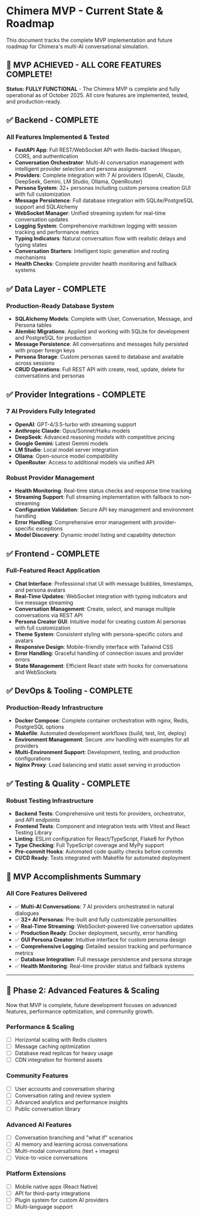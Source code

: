 # Chimera MVP - Current State & Roadmap

This document tracks the complete MVP implementation and future roadmap for Chimera's multi-AI conversational simulation.

## 🎉 **MVP ACHIEVED - ALL CORE FEATURES COMPLETE!**

**Status: FULLY FUNCTIONAL** - The Chimera MVP is complete and fully operational as of October 2025. All core features are implemented, tested, and production-ready.

## ✅ Backend - COMPLETE

### **All Features Implemented & Tested**
- **FastAPI App**: Full REST/WebSocket API with Redis-backed lifespan, CORS, and authentication
- **Conversation Orchestrator**: Multi-AI conversation management with intelligent provider selection and persona assignment
- **Providers**: Complete integration with 7 AI providers (OpenAI, Claude, DeepSeek, Gemini, LM Studio, Ollama, OpenRouter)
- **Persona System**: 32+ personas including custom persona creation GUI with full customization
- **Message Persistence**: Full database integration with SQLite/PostgreSQL support and SQLAlchemy
- **WebSocket Manager**: Unified streaming system for real-time conversation updates
- **Logging System**: Comprehensive markdown logging with session tracking and performance metrics
- **Typing Indicators**: Natural conversation flow with realistic delays and typing states
- **Conversation Starters**: Intelligent topic generation and routing mechanisms
- **Health Checks**: Complete provider health monitoring and fallback systems

## ✅ Data Layer - COMPLETE

### **Production-Ready Database System**
- **SQLAlchemy Models**: Complete with User, Conversation, Message, and Persona tables
- **Alembic Migrations**: Applied and working with SQLite for development and PostgreSQL for production
- **Message Persistence**: All conversations and messages fully persisted with proper foreign keys
- **Persona Storage**: Custom personas saved to database and available across sessions
- **CRUD Operations**: Full REST API with create, read, update, delete for conversations and personas

## ✅ Provider Integrations - COMPLETE

### **7 AI Providers Fully Integrated**
- **OpenAI**: GPT-4/3.5-turbo with streaming support
- **Anthropic Claude**: Opus/Sonnet/Haiku models
- **DeepSeek**: Advanced reasoning models with competitive pricing
- **Google Gemini**: Latest Gemini models
- **LM Studio**: Local model server integration
- **Ollama**: Open-source model compatibility
- **OpenRouter**: Access to additional models via unified API

### **Robust Provider Management**
- **Health Monitoring**: Real-time status checks and response time tracking
- **Streaming Support**: Full streaming implementation with fallback to non-streaming
- **Configuration Validation**: Secure API key management and environment handling
- **Error Handling**: Comprehensive error management with provider-specific exceptions
- **Model Discovery**: Dynamic model listing and capability detection

## ✅ Frontend - COMPLETE

### **Full-Featured React Application**
- **Chat Interface**: Professional chat UI with message bubbles, timestamps, and persona avatars
- **Real-Time Updates**: WebSocket integration with typing indicators and live message streaming
- **Conversation Management**: Create, select, and manage multiple conversations via REST API
- **Persona Creator GUI**: Intuitive modal for creating custom AI personas with full customization
- **Theme System**: Consistent styling with persona-specific colors and avatars
- **Responsive Design**: Mobile-friendly interface with Tailwind CSS
- **Error Handling**: Graceful handling of connection issues and provider errors
- **State Management**: Efficient React state with hooks for conversations and WebSockets

## ✅ DevOps & Tooling - COMPLETE

### **Production-Ready Infrastructure**
- **Docker Compose**: Complete container orchestration with nginx, Redis, PostgreSQL options
- **Makefile**: Automated development workflows (build, test, lint, deploy)
- **Environment Management**: Secure .env handling with examples for all providers
- **Multi-Environment Support**: Development, testing, and production configurations
- **Nginx Proxy**: Load balancing and static asset serving in production

## ✅ Testing & Quality - COMPLETE

### **Robust Testing Infrastructure**
- **Backend Tests**: Comprehensive unit tests for providers, orchestrator, and API endpoints
- **Frontend Tests**: Component and integration tests with Vitest and React Testing Library
- **Linting**: ESLint configuration for React/TypeScript, Flake8 for Python
- **Type Checking**: Full TypeScript coverage and MyPy support
- **Pre-commit Hooks**: Automated code quality checks before commits
- **CI/CD Ready**: Tests integrated with Makefile for automated deployment

## 🎉 MVP Accomplishments Summary

### **All Core Features Delivered**
- ✅ **Multi-AI Conversations**: 7 AI providers orchestrated in natural dialogues
- ✅ **32+ AI Personas**: Pre-built and fully customizable personalities
- ✅ **Real-Time Streaming**: WebSocket-powered live conversation updates
- ✅ **Production Ready**: Docker deployment, security, error handling
- ✅ **GUI Persona Creator**: Intuitive interface for custom persona design
- ✅ **Comprehensive Logging**: Detailed session tracking and performance metrics
- ✅ **Database Integration**: Full message persistence and persona storage
- ✅ **Health Monitoring**: Real-time provider status and fallback systems

---

## 🚀 Phase 2: Advanced Features & Scaling

Now that MVP is complete, future development focuses on advanced features, performance optimization, and community growth.

### **Performance & Scaling**
- [ ] Horizontal scaling with Redis clusters
- [ ] Message caching optimization
- [ ] Database read replicas for heavy usage
- [ ] CDN integration for frontend assets

### **Community Features**
- [ ] User accounts and conversation sharing
- [ ] Conversation rating and review system
- [ ] Advanced analytics and performance insights
- [ ] Public conversation library

### **Advanced AI Features**
- [ ] Conversation branching and "what if" scenarios
- [ ] AI memory and learning across conversations
- [ ] Multi-modal conversations (text + images)
- [ ] Voice-to-voice conversations

### **Platform Extensions**
- [ ] Mobile native apps (React Native)
- [ ] API for third-party integrations
- [ ] Plugin system for custom AI providers
- [ ] Multi-language support

